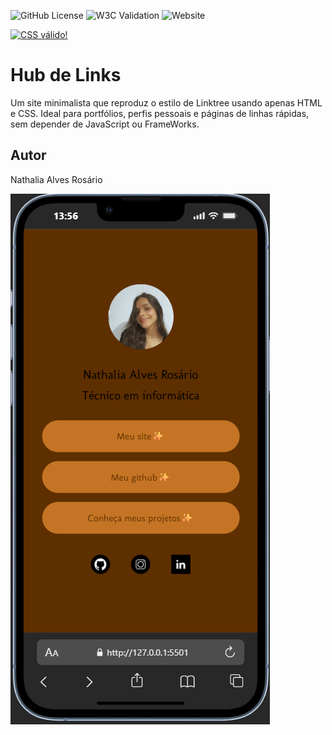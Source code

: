 ![GitHub License](https://img.shields.io/github/license/nathaliaarosario/Linktree?style=plastic)
![W3C Validation](https://img.shields.io/w3c-validation/html?targetUrl=https%3A%2F%2Fnathaliaarosario.github.io%2FLinktree%2F)
![Website](https://img.shields.io/website?url=https%3A%2F%2Fnathaliaarosario.github.io%2FLinktree%2F)

<p>
    <a href="https://jigsaw.w3.org/css-validator/check/referer">
        <img style="border:0;width:88px;height:31px"
            src="https://jigsaw.w3.org/css-validator/images/vcss-blue"
            alt="CSS válido!" />
    </a>
</p>

# Hub de Links
Um site minimalista que reproduz o estilo de Linktree usando apenas HTML e CSS. Ideal para portfólios, perfis pessoais e páginas de linhas rápidas, sem depender de JavaScript ou FrameWorks.

## Autor
Nathalia Alves Rosário

![](img/TelaMeuLinktree.png)

